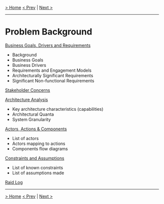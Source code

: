 [> Home](../README.md)
[< Prev](../Glossary.md)  |  [Next >](BusinessGoalsDriversAndRequirements.md)

---

# Problem Background

[Business Goals, Drivers and Requirements](BusinessGoalsDriversAndRequirements.md)

* Background
* Business Goals 
* Business Drivers
* Requirements and Engagement Models
* Architecturally Significant Requirements
* Significant Non-functional Requirements

[Stakeholder Concerns](StakeholderConcerns.md)

[Architecture Analysis](ArchitectureAnalysis.md)

- Key architecture characteristics (capabilities)
- Architectural Quanta
- System Granularity

[Actors, Actions & Components](ActorsActionsAndComponents.md)

* List of actors
* Actors mapping to actions
* Components flow diagrams

[Constraints and Assumptions](ConstraintsAndAssumptions.md)

* List of known constraints
* List of assumptions made

[Raid Log](RAID.md)

------

[> Home](../README.md)
[< Prev](../Glossary.md)  |  [Next >](BusinessGoalsDriversAndRequirements.md)